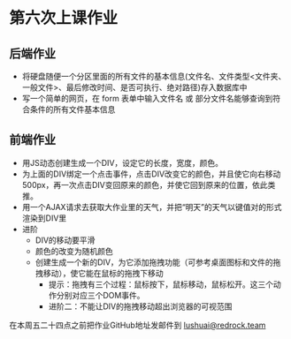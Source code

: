 # 第六次上课作业

## 后端作业

- 将硬盘随便一个分区里面的所有文件的基本信息(文件名、文件类型<文件夹、一般文件>、最后修改时间、是否可执行、绝对路径)存入数据库中
- 写一个简单的网页，在 form 表单中输入文件名 或 部分文件名能够查询到符合条件的所有文件基本信息



## 前端作业

* 用JS动态创建生成一个DIV，设定它的长度，宽度，颜色。
* 为上面的DIV绑定一个点击事件，点击DIV改变它的颜色，并且使它向右移动500px，再一次点击DIV变回原来的颜色，并使它回到原来的位置，依此类推。
* 用一个AJAX请求去获取大作业里的天气，并把“明天”的天气以键值对的形式渲染到DIV里
* 进阶
  * DIV的移动要平滑
  * 颜色的改变为随机颜色
  * 创建生成一个新的DIV，为它添加拖拽功能（可参考桌面图标和文件的拖拽移动），使它能在鼠标的拖拽下移动
    * 提示：拖拽有三个过程：鼠标按下，鼠标移动，鼠标松开。这三个动作分别对应三个DOM事件。
    * 进阶二：不能让DIV的拖拽移动超出浏览器的可视范围

在本周五二十四点之前把作业GitHub地址发邮件到 lushuai@redrock.team